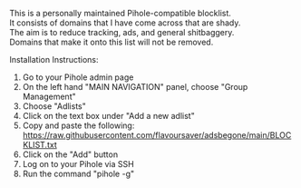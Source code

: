 This is a personally maintained Pihole-compatible blocklist.  
It consists of domains that I have come across that are shady.  
The aim is to reduce tracking, ads, and general shitbaggery.  
Domains that make it onto this list will not be removed.  

Installation Instructions:  
1. Go to your Pihole admin page  
2. On the left hand "MAIN NAVIGATION" panel, choose "Group Management"  
3. Choose "Adlists"  
4. Click on the text box under "Add a new adlist"  
5. Copy and paste the following: https://raw.githubusercontent.com/flavoursaver/adsbegone/main/BLOCKLIST.txt   
6. Click on the "Add" button  
7. Log on to your Pihole via SSH  
8. Run the command "pihole -g"  
